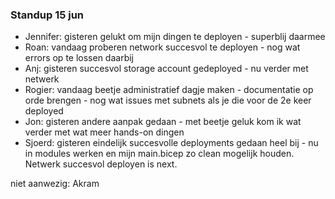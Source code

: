 ### Standup 15 jun

- Jennifer: gisteren gelukt om mijn dingen te deployen - superblij daarmee 
- Roan: vandaag proberen network succesvol te deployen - nog wat errors op te lossen daarbij
- Anj: gisteren succesvol storage account gedeployed - nu verder met netwerk 
- Rogier: vandaag beetje administratief dagje maken - documentatie op orde brengen - nog wat issues met subnets als je die voor de 2e keer deployed
- Jon: gisteren andere aanpak gedaan - met beetje geluk kom ik wat verder met wat meer hands-on dingen
- Sjoerd: gisteren eindelijk succesvolle deployments gedaan heel bij - nu in modules werken en mijn main.bicep zo clean mogelijk houden. Netwerk succesvol deployen is next. 


niet aanwezig: Akram